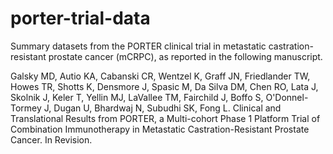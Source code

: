 # porter-trial-data
Summary datasets from the PORTER clinical trial in metastatic castration-resistant prostate cancer (mCRPC), as reported in the following manuscript. 

Galsky MD, Autio KA, Cabanski CR, Wentzel K, Graff JN, Friedlander TW, Howes TR, Shotts K, Densmore J, Spasic M, Da Silva DM, Chen RO, Lata J, Skolnik J, Keler T, Yellin MJ, LaVallee TM, Fairchild J, Boffo S, O'Donnel-Tormey J, Dugan U, Bhardwaj N, Subudhi SK, Fong L. Clinical and Translational Results from PORTER, a Multi-cohort Phase 1 Platform Trial of Combination Immunotherapy in Metastatic Castration-Resistant Prostate Cancer. In Revision.

